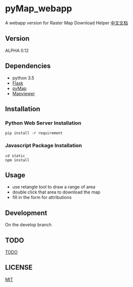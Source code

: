 # pyMap_webapp
A webapp version for Raster Map Download Helper
[中文文档](README_CN.md)

## Version

ALPHA 0.12

## Dependencies

- python 3.5
- [Flask](https://github.com/pallets/flask)
- [pyMap](https://github.com/brandonxiang/pyMap)
- [Mapviewer](https://github.com/brandonxiang/MapViewer)

## Installation

### Python Web Server Installation

```
pip install -r requirement
```

### Javascript Package Installation

```
cd static
npm install
```

## Usage

- use retangle tool to draw a range of area
- double click that area to download the map
- fill in the form for attributions

## Development

On the develop branch

## TODO

[TODO](TODO.md)

## LICENSE

[MIT](LICENSE)





